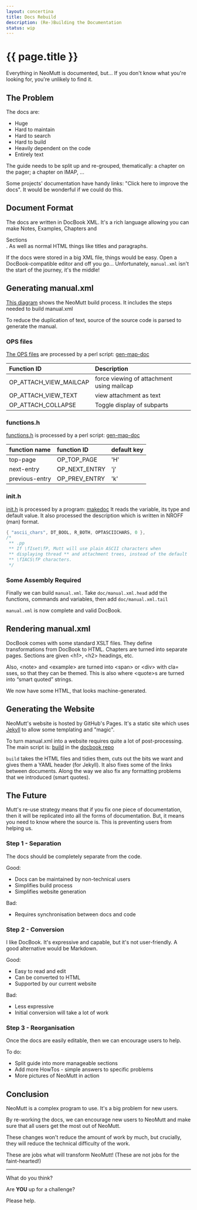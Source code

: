 ```yaml
---
layout: concertina
title: Docs Rebuild
description: (Re-)Building the Documentation
status: wip
---
```


# {{ page.title }}

Everything in NeoMutt is documented, but...
If you don't know what you're looking for, you're unlikely to find it.

## The Problem

The docs are:
- Huge
- Hard to maintain
- Hard to search
- Hard to build
- Heavily dependent on the code
- Entirely text

The guide needs to be split up and re-grouped, thematically:
a chapter on the pager; a chapter on IMAP, ...

Some projects' documentation have handy links: "Click here to improve
the docs".  It would be wonderful if we could do this.

## Document Format

The docs are written in DocBook XML.  It's a rich language allowing you
can make <note>Notes</note>, <example>Examples</example>,
<chapter>Chapters</chapter> and <section>Sections</section>.
As well as normal HTML things like titles and paragraphs.

If the docs were stored in a big XML file, things would be easy.
Open a DocBook-compatible editor and off you go...
Unfortunately, `manual.xml` isn't the start of the journey, it's the
middle!

## Generating manual.xml

[This diagram](https://www.neomutt.org/images/make.png) shows the NeoMutt build process.
It includes the steps needed to build manual.xml

To reduce the duplication of text, source of the source code is parsed
to generate the manual.

### OPS files

[The OPS files](https://github.com/neomutt/neomutt/blob/master/OPS)
are processed by a perl script:
[gen-map-doc](https://github.com/neomutt/neomutt/blob/master/doc/gen-map-doc)

| Function ID            | Description                               |
| :--------------------- | :---------------------------------------- |
| OP_ATTACH_VIEW_MAILCAP | force viewing of attachment using mailcap |
| OP_ATTACH_VIEW_TEXT    | view attachment as text                   |
| OP_ATTACH_COLLAPSE     | Toggle display of subparts                |

### functions.h

[functions.h](https://github.com/neomutt/neomutt/blob/master/functions.h)
is processed by a perl script:
[gen-map-doc](https://github.com/neomutt/neomutt/blob/master/doc/gen-map-doc)

| function name  | function ID   | default key |
| :------------- | :------------ | :---------- |
| top-page       | OP_TOP_PAGE   | 'H'         |
| next-entry     | OP_NEXT_ENTRY | 'j'         |
| previous-entry | OP_PREV_ENTRY | 'k'         |

### init.h

[init.h](https://github.com/neomutt/neomutt/blob/master/init.h)
is processed by a program: 
[makedoc](https://github.com/neomutt/neomutt/blob/master/doc/makedoc.c)
It reads the variable, its type and default value.
It also processed the description which is written in NROFF (man) format.

```c
{ "ascii_chars", DT_BOOL, R_BOTH, OPTASCIICHARS, 0 },
/*
 ** .pp
 ** If \fIset\fP, Mutt will use plain ASCII characters when
 ** displaying thread ** and attachment trees, instead of the default
 ** \fIACS\fP characters.
 */
```

### Some Assembly Required

Finally we can build `manual.xml`.  Take `doc/manual.xml.head` add the
functions, commands and variables, then add `doc/manual.xml.tail`

`manual.xml` is now complete and valid DocBook.

## Rendering manual.xml

DocBook comes with some standard XSLT files.  They define
transformations from DocBook to HTML.  Chapters are turned into separate
pages.  Sections are given \<h1\>, \<h2\> headings, etc.

Also, \<note\> and \<example\> are turned into \<span\> or \<div\> with cla=
sses,
so that they can be themed.  This is also where \<quote\>s are turned into
“smart quoted” strings.

We now have some HTML, that looks machine-generated.

## Generating the Website

NeoMutt's website is hosted by GitHub's Pages.  It's a static site which
uses [Jekyll](https://jekyllrb.com) to allow some templating and "magic".

To turn manual.xml into a website requires quite a lot of post-processing.
The main script is:
[build](https://github.com/neomutt/docbook/blob/master/build)
in the [docbook repo](https://github.com/neomutt/docbook)

`build` takes the HTML files and tidies them, cuts out the bits we want
and gives them a YAML header (for Jekyll).  It also fixes some of the
links between documents.  Along the way we also fix any formatting
problems that we introduced (smart quotes).

## The Future

Mutt's re-use strategy means that if you fix one piece of documentation,
then it will be replicated into all the forms of documentation.
But, it means you need to know where the source is.  This is preventing
users from helping us.

### Step 1 - Separation

The docs should be completely separate from the code.

Good:
- Docs can be maintained by non-technical users
- Simplifies build process
- Simplifies website generation

Bad:
- Requires synchronisation between docs and code

### Step 2 - Conversion

I like DocBook.  It's expressive and capable, but it's not user-friendly.
A good alternative would be Markdown.

Good:
- Easy to read and edit
- Can be converted to HTML
- Supported by our current website

Bad:
- Less expressive
- Initial conversion will take a lot of work

### Step 3 - Reorganisation

Once the docs are easily editable, then we can encourage users to help.

To do:
- Split guide into more manageable sections
- Add more HowTos - simple answers to specific problems
- More pictures of NeoMutt in action

## Conclusion

NeoMutt is a complex program to use.  It's a big problem for new users.

By re-working the docs, we can encourage new users to NeoMutt and make
sure that all users get the most out of NeoMutt.

These changes won't reduce the amount of work by much, but crucially,
they will reduce the technical difficulty of the work.

These are jobs what will transform NeoMutt!
(These are not jobs for the faint-hearted!)

---

What do you think?

Are **YOU** up for a challenge?

Please help.
